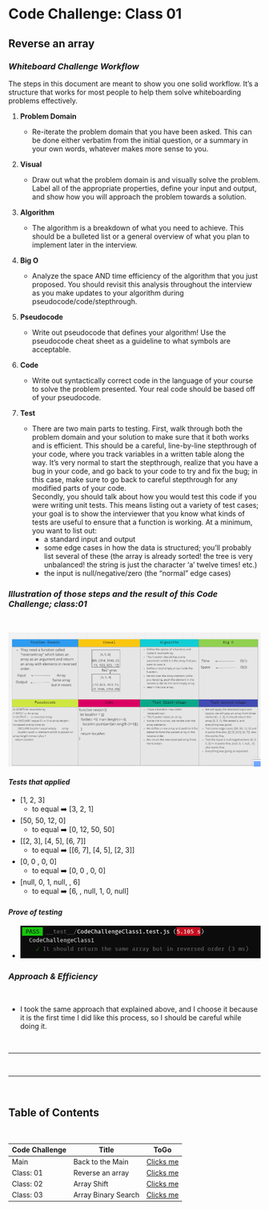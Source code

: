 # Code Challenge: Class 01

## Reverse an array

### ***Whiteboard Challenge Workflow***

The steps in this document are meant to show you one solid workflow. It’s a structure that works for most people to help them solve whiteboarding problems effectively.

1. **Problem Domain**
    - Re-iterate the problem domain that you have been asked. This can be done either verbatim from the initial question, or a summary in your own words, whatever makes more sense to you.

2. **Visual**
    - Draw out what the problem domain is and visually solve the problem. Label all of the appropriate properties, define your input and output, and show how you will approach the problem towards a solution.

3. **Algorithm**
    - The algorithm is a breakdown of what you need to achieve. This should be a bulleted list or a general overview of what you plan to implement later in the interview.

4. **Big O**
    - Analyze the space AND time efficiency of the algorithm that you just proposed. You should revisit this analysis throughout the interview as you make updates to your algorithm during pseudocode/code/stepthrough.

5. **Pseudocode**
    - Write out pseudocode that defines your algorithm! Use the pseudocode cheat sheet as a guideline to what symbols are acceptable.

6. **Code**
    - Write out syntactically correct code in the language of your course to solve the problem presented. Your real code should be based off of your pseudocode.

7. **Test**
    - There are two main parts to testing. First, walk through both the problem domain and your solution to make sure that it both works and is efficient. This should be a careful, line-by-line stepthrough of your code, where you track variables in a written table along the way. It’s very normal to start the stepthrough, realize that you have a bug in your code, and go back to your code to try and fix the bug; in this case, make sure to go back to careful stepthrough for any modified parts of your code. <br> Secondly, you should talk about how you would test this code if you were writing unit tests. This means listing out a variety of test cases; your goal is to show the interviewer that you know what kinds of tests are useful to ensure that a function is working. At a minimum, you want to list out:
        - a standard input and output
        - some edge cases in how the data is structured; you’ll probably list several of these (the array is already sorted! the tree is very unbalanced! the string is just the character ‘a’ twelve times! etc.)
        - the input is null/negative/zero (the “normal” edge cases)

### ***Illustration of those steps and the result of this Code Challenge; class:01***

<br>

![reversArray](https://raw.githubusercontent.com/shadykh/data-structures-and-algorithms/main/js/reverseArray.png)

#### ***Tests that applied***

- [1, 2, 3]
  - to equal ➡️ [3, 2, 1]
- [50, 50, 12, 0]
  - to equal ➡️ [0, 12, 50, 50]
- [[2, 3], [4, 5], [6, 7]]
  - to equal ➡️ [[6, 7], [4, 5], [2, 3]]
- [0, 0 , 0, 0]
  - to equal ➡️ [0, 0 , 0, 0]
- [null, 0, 1, null, , 6]
  - to equal ➡️ [6, , null, 1, 0, null]

#### ***Prove of testing***

- ![CodeChallengeClass2Test](https://raw.githubusercontent.com/shadykh/data-structures-and-algorithms/main/js/CodeChallengeClass1Test.PNG)

### ***Approach & Efficiency***

<br>

- I took the same approach that explained above, and I choose it because it is the first time I did like this process, so I should be careful while doing it.


<br>

---
<br>

---

<br>

## Table of Contents

<br>

|  **Code Challenge** </span> |  **Title**  |   **ToGo** |
| ----------- | ----------- | ----------- |
| Main | Back to the Main | [Clicks me](https://github.com/shadykh/data-structures-and-algorithms/blob/main/CodeChallengeClass1/README.md) |
| Class: 01 | Reverse an array | [Clicks me](https://github.com/shadykh/data-structures-and-algorithms/blob/main/js/README_Class_1.md) |
| Class: 02 | Array Shift | [Clicks me](https://github.com/shadykh/data-structures-and-algorithms/blob/main/js/CodeChallengeClass2/README_Class_2.md) |
| Class: 03 | Array Binary Search | [Clicks me](https://github.com/shadykh/data-structures-and-algorithms/blob/main/js/CodeChallengeClass3/README_Class_2.md) |